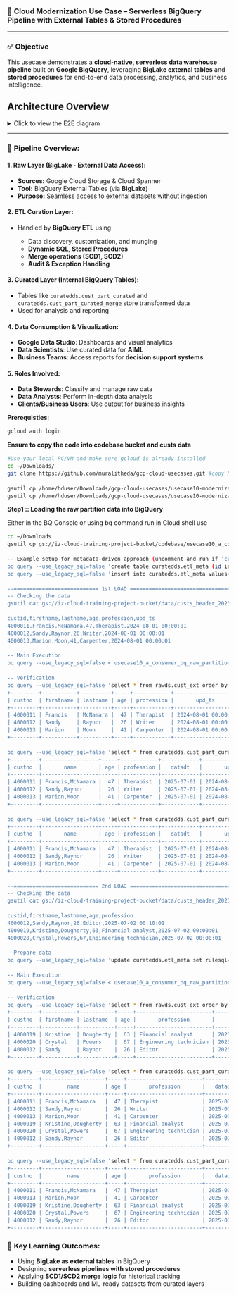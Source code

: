 ### 📌 **Cloud Modernization Use Case – Serverless BigQuery Pipeline with External Tables & Stored Procedures**
---

### ✅ **Objective**

This usecase demonstrates a **cloud-native, serverless data warehouse pipeline** built on **Google BigQuery**, leveraging **BigLake external tables** and **stored procedures** for end-to-end data processing, analytics, and business intelligence.

## Architecture Overview
<details>
  <summary> Click to view the E2E diagram </summary>
  <img src="images/usecase10.png" alt="E2E Diagram">
</details>

---

### 🧩 **Pipeline Overview:**

#### **1. Raw Layer (BigLake - External Data Access):**

* **Sources:** Google Cloud Storage & Cloud Spanner
* **Tool:** BigQuery External Tables (via **BigLake**)
* **Purpose:** Seamless access to external datasets without ingestion

#### **2. ETL Curation Layer:**

* Handled by **BigQuery ETL** using:

  * Data discovery, customization, and munging
  * **Dynamic SQL**, **Stored Procedures**
  * **Merge operations (SCD1, SCD2)**
  * **Audit & Exception Handling**

#### **3. Curated Layer (Internal BigQuery Tables):**

* Tables like `curatedds.cust_part_curated` and `curatedds.cust_part_curated_merge` store transformed data
* Used for analysis and reporting

#### **4. Data Consumption & Visualization:**

* **Google Data Studio**: Dashboards and visual analytics
* **Data Scientists**: Use curated data for **AIML**
* **Business Teams**: Access reports for **decision support systems**

#### **5. Roles Involved:**

* **Data Stewards**: Classify and manage raw data
* **Data Analysts**: Perform in-depth data analysis
* **Clients/Business Users**: Use output for business insights

**Prerequisties:**
```bash
gcloud auth login
```
**Ensure to copy the code into codebase bucket and custs data**
```bash
#Use your local PC/VM and make sure gcloud is already installed
cd ~/Downloads/ 
git clone https://github.com/muralitheda/gcp-cloud-usecases.git #copy his repo url from github  

gsutil cp /home/hduser/Downloads/gcp-cloud-usecases/usecase10-modernization5-gcp-biqquery-serverless-advanced/usecase10_a_consumer_bq_raw_partition_load.sql gs://iz-cloud-training-project-bucket/codebase/
gsutil cp /home/hduser/Downloads/gcp-cloud-usecases/usecase10-modernization5-gcp-biqquery-serverless-advanced/usecase10_b_sp_automation_consumer_bq_raw_partition_load.sql gs://iz-cloud-training-project-bucket/codebase/

```

**Step1 :: Loading the raw partition data into BigQuery**  

Either in the BQ Console or using bq command run in Cloud shell use
```bash
cd ~/Downloads
gsutil cp gs://iz-cloud-training-project-bucket/codebase/usecase10_a_consumer_bq_raw_partition_load.sql ~/Downloads/

-- Example setup for metadata-driven approach (uncomment and run if 'curatedds.etl_meta' table doesn't exist)
bq query --use_legacy_sql=false 'create table curatedds.etl_meta (id int64,rulesql string);'
bq query --use_legacy_sql=false 'insert into curatedds.etl_meta values(3,"gs://iz-cloud-training-project-bucket/data/custs_header_20250701");'

--=========================== 1st LOAD ================================
-- Checking the data
gsutil cat gs://iz-cloud-training-project-bucket/data/custs_header_20250701

custid,firstname,lastname,age,profession,upd_ts
4000011,Francis,McNamara,47,Therapist,2024-08-01 00:00:01
4000012,Sandy,Raynor,26,Writer,2024-08-01 00:00:01
4000013,Marion,Moon,41,Carpenter,2024-08-01 00:00:01

-- Main Execution
bq query --use_legacy_sql=false < usecase10_a_consumer_bq_raw_partition_load.sql

-- Verification
bq query --use_legacy_sql=false 'select * from rawds.cust_ext order by upd_ts;'
+---------+-----------+----------+-----+------------+---------------------+
| custno  | firstname | lastname | age | profession |       upd_ts        |
+---------+-----------+----------+-----+------------+---------------------+
| 4000011 | Francis   | McNamara |  47 | Therapist  | 2024-08-01 00:00:01 |
| 4000012 | Sandy     | Raynor   |  26 | Writer     | 2024-08-01 00:00:01 |
| 4000013 | Marion    | Moon     |  41 | Carpenter  | 2024-08-01 00:00:01 |
+---------+-----------+----------+-----+------------+---------------------+

bq query --use_legacy_sql=false 'select * from curatedds.cust_part_curated_scd2_append order by upd_ts;'
+---------+------------------+-----+------------+------------+---------------------+
| custno  |       name       | age | profession |   datadt   |       upd_ts        |
+---------+------------------+-----+------------+------------+---------------------+
| 4000011 | Francis,McNamara |  47 | Therapist  | 2025-07-01 | 2024-08-01 00:00:01 |
| 4000012 | Sandy,Raynor     |  26 | Writer     | 2025-07-01 | 2024-08-01 00:00:01 |
| 4000013 | Marion,Moon      |  41 | Carpenter  | 2025-07-01 | 2024-08-01 00:00:01 |
+---------+------------------+-----+------------+------------+---------------------+

bq query --use_legacy_sql=false 'select * from curatedds.cust_part_curated_scd1_merge order by upd_ts;'
+---------+------------------+-----+------------+------------+---------------------+
| custno  |       name       | age | profession |   datadt   |       upd_ts        |
+---------+------------------+-----+------------+------------+---------------------+
| 4000011 | Francis,McNamara |  47 | Therapist  | 2025-07-01 | 2024-08-01 00:00:01 |
| 4000012 | Sandy,Raynor     |  26 | Writer     | 2025-07-01 | 2024-08-01 00:00:01 |
| 4000013 | Marion,Moon      |  41 | Carpenter  | 2025-07-01 | 2024-08-01 00:00:01 |
+---------+------------------+-----+------------+------------+---------------------+

--=========================== 2nd LOAD ================================
-- Checking the data
gsutil cat gs://iz-cloud-training-project-bucket/data/custs_header_20250702

custid,firstname,lastname,age,profession
4000012,Sandy,Raynor,26,Editor,2025-07-02 00:10:01
4000019,Kristine,Dougherty,63,Financial analyst,2025-07-02 00:00:01
4000020,Crystal,Powers,67,Engineering technician,2025-07-02 00:00:01

--Prepare data
bq query --use_legacy_sql=false 'update curatedds.etl_meta set rulesql="gs://iz-cloud-training-project-bucket/data/custs_header_20250702" where id =3'

-- Main Execution
bq query --use_legacy_sql=false < usecase10_a_consumer_bq_raw_partition_load.sql

-- Verification
bq query --use_legacy_sql=false 'select * from rawds.cust_ext order by upd_ts;'
+---------+-----------+-----------+-----+------------------------+---------------------+
| custno  | firstname | lastname  | age |       profession       |       upd_ts        |
+---------+-----------+-----------+-----+------------------------+---------------------+
| 4000019 | Kristine  | Dougherty |  63 | Financial analyst      | 2025-07-02 00:00:01 |
| 4000020 | Crystal   | Powers    |  67 | Engineering technician | 2025-07-02 00:00:01 |
| 4000012 | Sandy     | Raynor    |  26 | Editor                 | 2025-07-02 00:10:01 |
+---------+-----------+-----------+-----+------------------------+---------------------+

bq query --use_legacy_sql=false 'select * from curatedds.cust_part_curated_scd2_append order by upd_ts;'
+---------+--------------------+-----+------------------------+------------+---------------------+
| custno  |        name        | age |       profession       |   datadt   |       upd_ts        |
+---------+--------------------+-----+------------------------+------------+---------------------+
| 4000011 | Francis,McNamara   |  47 | Therapist              | 2025-07-01 | 2024-08-01 00:00:01 |
| 4000012 | Sandy,Raynor       |  26 | Writer                 | 2025-07-01 | 2024-08-01 00:00:01 |
| 4000013 | Marion,Moon        |  41 | Carpenter              | 2025-07-01 | 2024-08-01 00:00:01 |
| 4000019 | Kristine,Dougherty |  63 | Financial analyst      | 2025-07-02 | 2025-07-02 00:00:01 |
| 4000020 | Crystal,Powers     |  67 | Engineering technician | 2025-07-02 | 2025-07-02 00:00:01 |
| 4000012 | Sandy,Raynor       |  26 | Editor                 | 2025-07-02 | 2025-07-02 00:10:01 |
+---------+--------------------+-----+------------------------+------------+---------------------+

bq query --use_legacy_sql=false 'select * from curatedds.cust_part_curated_scd1_merge order by upd_ts;'
+---------+--------------------+-----+------------------------+------------+---------------------+
| custno  |        name        | age |       profession       |   datadt   |       upd_ts        |
+---------+--------------------+-----+------------------------+------------+---------------------+
| 4000011 | Francis,McNamara   |  47 | Therapist              | 2025-07-01 | 2024-08-01 00:00:01 |
| 4000013 | Marion,Moon        |  41 | Carpenter              | 2025-07-01 | 2024-08-01 00:00:01 |
| 4000019 | Kristine,Dougherty |  63 | Financial analyst      | 2025-07-02 | 2025-07-02 00:00:01 |
| 4000020 | Crystal,Powers     |  67 | Engineering technician | 2025-07-02 | 2025-07-02 00:00:01 |
| 4000012 | Sandy,Raynor       |  26 | Editor                 | 2025-07-02 | 2025-07-02 00:10:01 |
+---------+--------------------+-----+------------------------+------------+---------------------+

```

### 🎯 **Key Learning Outcomes:**

* Using **BigLake as external tables** in BigQuery
* Designing **serverless pipelines with stored procedures**
* Applying **SCD1/SCD2 merge logic** for historical tracking
* Building dashboards and ML-ready datasets from curated layers

